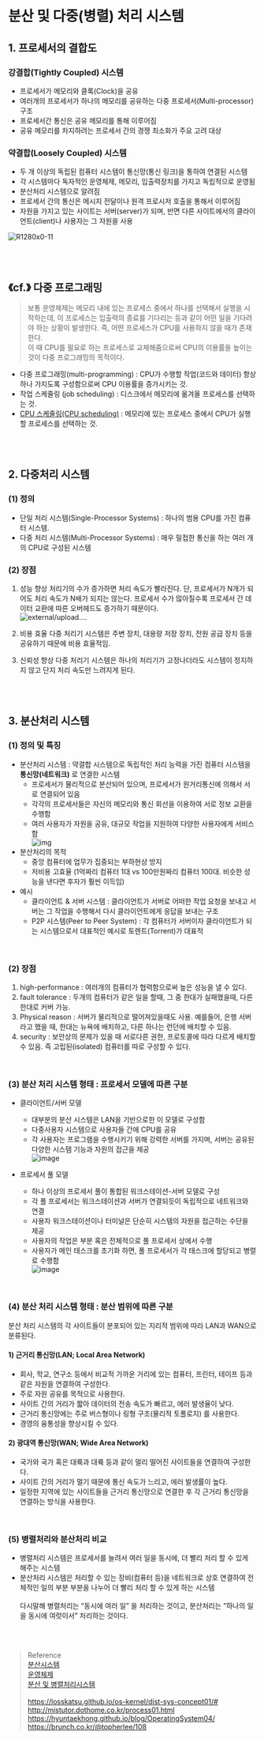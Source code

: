 # 분산 및 다중(병렬) 처리 시스템 

## 1. 프로세서의 결합도

### 강결합(Tightly Coupled) 시스템
- 프로세서가 메모리와 클록(Clock)을 공유
- 여러개의 프로세서가 하나의 메모리를 공유하는 다중 프로세서(Multi-processor) 구조
- 프로세서간 통신은 공유 메모리를 통해 이루어짐 
- 공유 메모리를 차지하려는 프로세서 간의 경쟁 최소화가 주요 고려 대상

### 약결합(Loosely Coupled) 시스템
- 두 개 이상의 독립된 컴퓨터 시스템이 통신망(통신 링크)을 통하여 연결된 시스템
- 각 시스템마다 독자적인 운영체제, 메모리, 입출력장치를 가지고 독립적으로 운영됨
- 분산처리 시스템으로 알려짐
- 프로세서 간의 통신은 메시지 전달이나 원격 프로시저 호출을 통해서 이루어짐
- 자원을 가지고 있는 사이트는 서버(server)가 되며, 반면 다른 사이트에서의 클라이언트(client)나 사용자는 그 자원을 사용

![R1280x0-11](https://github.com/workhardslave/cs-study/blob/main/OS/img/DistributedSys2.png?raw=true)

<br></br>
## 《cf.》 다중 프로그래밍
> 보통 운영체제는 메모리 내에 있는 프로세스 중에서 하나를 선택해서 실행을 시작하는데, 이 프로세스는 입출력의 종료를 기다리는 등과 같이 어떤 일을 기다려야 하는 상황이 발생한다. 즉, 어떤 프로세스가 CPU를 사용하지 않을 때가 존재한다. </br>
> 이 때 CPU를 필요로 하는 프로세스로 교체해줌으로써 CPU의 이용률을 높이는것이 다중 프로그래밍의 목적이다.

- 다중 프로그래밍(multi-programming) : CPU가 수행할 작업(코드와 데이터) 항상 하나 가지도록 구성함으로써 CPU 이용률을 증가시키는 것. </br>
- 작업 스케줄링 (job scheduling) : 디스크에서 메모리에 옮겨올 프로세스를 선택하는 것. 
- [CPU 스케줄링(CPU scheduling)](https://github.com/workhardslave/cs-study/blob/main/OS/Process%20vs%20Thread%2C%20CPU%20Scheduling.md) : 메모리에 있는 프로세스 중에서 CPU가 실행할 프로세스를 선택하는 것.

<br></br>
## 2. 다중처리 시스템

### (1) 정의
- 단일 처리 시스템(Single-Processor Systems) : 하나의 범용 CPU를 가진 컴퓨터 시스템. 
- 다중 처리 시스템(Multi-Processor Systems) :  매우 밀접한 통신을 하는 여러 개의 CPU로 구성된 시스템

### (2) 장점 
1) 성능 향상
   처리기의 수가 증가하면 처리 속도가 빨라진다. 단, 프로세서가 N개가 되어도 처리 속도가 N배가 되지는 않는다. 프로세서 수가 많아질수록 프로세서 간 데이터 교환에 따른 오버헤드도 증가하기 때문이다.</br>
   ![external/upload....](https://w.namu.la/s/4624193cb40cc853d52318c3570d87a11794accb1ed4194a23c9cffff99b8b71ab5e31f8e7362adf5d4527793ee41b887ef801ab9b63af641aab469efff99284ce07384ddb4786bac74cf1bc72f98f85bb9bd3a1e3f6b0be0b761cf1326eef5a)
   
2) 비용 효율
다중 처리기 시스템은 주변 장치, 대용량 저장 장치, 전원 공급 장치 등을 공유하기 때문에 비용 효율적임.

3) 신뢰성 향상
다중 처리기 시스템은 하나의 처리기가 고정나더라도 시스템이 정지하지 않고 단지 처리 속도만 느려지게 된다. 




<br></br>
## 3. 분산처리 시스템 

### (1) 정의 및 특징
- 분산처리 시스템 : 약결합 시스템으로 독립적인 처리 능력을 가진 컴퓨터 시스템을 __통신망(네트워크)__ 로 연결한 시스템
  - 프로세서가 물리적으로 분산되어 있으며, 프로세서가 원거리통신에 의해서 서로 연결되어 있음
  - 각각의 프로세서들은 자신의 메모리와 통신 회선을 이용하여 서로 정보 교환을 수행함
  - 여러 사용자가 자원을 공유, 대규모 작업을 지원하여 다양한 사용자에게 서비스함</br>
![img](http://mistutor.dothome.co.kr/process01.gif)
- 분산처리의 목적 
  - 중앙 컴퓨터에 업무가 집중되는 부하현상 방지
  - 저비용 고효율 (1억짜리 컴퓨터 1대 vs 100만원짜리 컴퓨터 100대. 비슷한 성능을 낸다면 후자가 훨씬 이득임)
- 예시
  - 클라이언트 & 서버 시스템 : 클라이언트가 서버로 어떠한 작업 요청을 보내고 서버는 그 작업을 수행해서 다시 클라이언트에게 응답을 보내는 구조
  - P2P 시스템(Peer to Peer System) : 각 컴퓨터가 서버이자 클라이언트가 되는 시스템으로서 대표적인 예시로 토렌트(Torrent)가 대표적

</br>

### (2) 장점 
1) high-performance : 여러개의 컴퓨터가 협력함으로써 높은 성능을 낼 수 있다.
2) fault tolerance : 두개의 컴퓨터가 같은 일을 할때, 그 중 한대가 실패했을때, 다른 한대로 커버 가능.
3) Physical reason : 서버가 물리적으로 떨어져있을때도 사용. 예를들어, 은행 서버라고 했을 때, 한대는 뉴욕에 배치하고, 다른 하나는 런던에 배치할 수 있음.
4) security : 보안상의 문제가 있을 때 서로다른 권한, 프로토콜에 따라 다르게 배치할 수 있음. 즉 고립된(isolated) 컴퓨터를 따로 구성할 수 있다.


</br>

### (3) 분산 처리 시스템 형태 : 프로세서 모델에 따른 구분 
- 클라이언트/서버 모델
   - 대부분의 분산 시스템은 LAN을 기반으로한 이 모델로 구성함
   - 다중사용자 시스템으로 사용자들 간에 CPU를 공유
   - 각 사용자는 프로그램을 수행시키기 위해 강력한 서버를 가지며, 서버는 공유된 다양한 시스템 기능과 자원의 접근을 제공</br>
![image](https://user-images.githubusercontent.com/49704910/117533279-e8729000-b026-11eb-8461-f9ccb052447a.png)

- 프로세서 풀 모델
   - 하나 이상의 프로세서 풀이 통합된 워크스테이션-서버 모델로 구성
   - 각 풀 프로세서는 워크스테이션과 서버가 연결되듯이 독립적으로 네트워크와 연결
   - 사용자 워크스테이션이나 터미널은 단순히 시스템의 자원을 접근하는 수단을 제공
   - 사용자의 작업은 부분 혹은 전체적으로 풀 프로세서 상에서 수행
   - 사용자가 메인 태스크를 초기화 하면, 풀 프로세서가 각 태스크에 할당되고 병렬로 수행함</br>
![image](https://user-images.githubusercontent.com/49704910/117533302-05a75e80-b027-11eb-840a-cadcaf59bc28.png)

</br>

### (4) 분산 처리 시스템 형태 : 분산 범위에 따른 구분
분산 처리 시스템의 각 사이트들이 분포되어 있는 지리적 범위에 따라 LAN과 WAN으로 분류된다.

#### 1) 근거리 통신망(LAN; Local Area Network)

- 회사, 학교, 연구소 등에서 비교적 가까운 거리에 있는 컴퓨터, 프린터, 테이프 등과 같은 자원을 연결하여 구성한다.
- 주로 자원 공유를 목적으로 사용한다.
- 사이트 간의 거리가 짧아 데이터의 전송 속도가 빠르고, 에러 발생율이 낮다.
- 근거리 통신망에는 주로 버스형이나 링형 구조(물리적 토폴로지) 를 사용한다.
- 경영의 융통성을 향상시킬 수 있다.

#### 2) 광대역 통신망(WAN; Wide Area Network)

- 국가와 국가 혹은 대륙과 대륙 등과 같이 멀리 떨어진 사이트들을 연결하여 구성한다.
- 사이트 간의 거리가 멀기 때문에 통신 속도가 느리고, 에러 발생률이 높다.
- 일정한 지역에 있는 사이트들을 근거리 통신망으로 연결한 후 각 근거리 통신망을 연결하는 방식을 사용한다.

</br>


### (5) 병렬처리와 분산처리 비교
- 병렬처리 시스템은 프로세서를 늘려서 여러 일을 동시에, 더 빨리 처리 할 수 있게 해주는 시스템
- 분산처리 시스템은 처리할 수 있는 장비(컴퓨터 등)을 네트워크로 상호 연결하여 전체적인 일의 부분 부분을 나누어 더 빨리 처리 할 수 있게 하는 시스템
  <br></br>
  다시말해 병렬처리는 “동시에 여러 일” 을 처리하는 것이고, 분산처리는 “하나의 일을 동시에 여럿이서” 처리하는 것이다.


<br></br>
> Reference</br>
> [분산시스템](https://www.google.com/url?sa=t&rct=j&q=&esrc=s&source=web&cd=&cad=rja&uact=8&ved=2ahUKEwivna7BjbXwAhVhKaYKHTtBBGkQFjAAegQIAxAD&url=https%3A%2F%2Fwww.mokwon.ac.kr%2Fcomputer%2Fhtml%2Fsub05%2F0503.html%3Fmode%3DD%26no%3Dca5f68e618b1ee84d76093836a12dc0f%26file_id%3D684448%26category%3D%25EC%2597%25AC%25EC%2583%2581%25EC%2588%2598&usg=AOvVaw1MOop9Yg4Vla_PHCvM0EX0)</br>
> [운영체제](https://www.google.com/url?sa=t&rct=j&q=&esrc=s&source=web&cd=&ved=2ahUKEwivna7BjbXwAhVhKaYKHTtBBGkQFjABegQIAhAD&url=https%3A%2F%2Fwww.mokwon.ac.kr%2Fcomputer%2Fhtml%2Fsub05%2F0503.html%3Fmode%3DD%26no%3Dca5f68e618b1ee84d76093836a12dc0f%26file_id%3D684441%26category%3D%25EC%2597%25AC%25EC%2583%2581%25EC%2588%2598&usg=AOvVaw3_8nIh6TobMCMcJRPnnTWk)</br>
> [분산 및 병렬처리시스템](http://elearning.kocw.net/KOCW/document/2015/cup/weonsunghyun/11.pdf)</br>  
> https://losskatsu.github.io/os-kernel/dist-sys-concept01/# </br>
> http://mistutor.dothome.co.kr/process01.html</br>
> https://hyuntaekhong.github.io/blog/OperatingSystem04/</br>
> https://brunch.co.kr/@topherlee/108</br>

